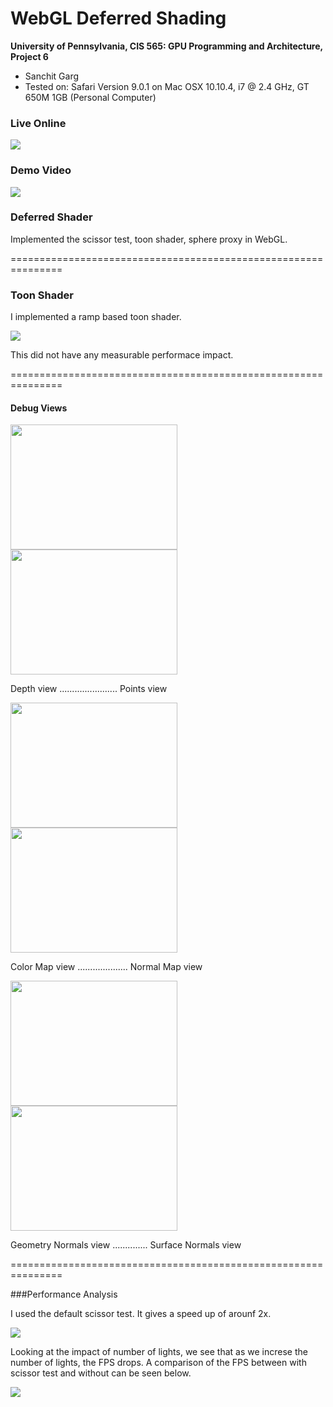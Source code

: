 WebGL Deferred Shading
======================

**University of Pennsylvania, CIS 565: GPU Programming and Architecture, Project 6**

* Sanchit Garg
* Tested on: Safari Version 9.0.1 on
  Mac OSX 10.10.4, i7 @ 2.4 GHz, GT 650M 1GB (Personal Computer)

### Live Online

[![](images/basicImage.png)](http://sanchitgarg.github.io/Project6-WebGL-Deferred-Shading/)

### Demo Video

[![](images/blinnPhong.png)](https://youtu.be/QB3VgeCDwlk)

### Deferred Shader

Implemented the scissor test, toon shader, sphere proxy in WebGL.

===============================================================

### Toon Shader

I implemented a ramp based toon shader.

<img src="images/toonShader.png">

This did not have any measurable performace impact.

===============================================================

#### Debug Views

<img src="images/depth.png" height="200" width="266.666666667">
<img src="images/points.png" height="200" width="266.666666667">

Depth view  ....................... Points view

<img src="images/colormap.png" height="200" width="266.666666667">
<img src="images/normalMap.png" height="200" width="266.666666667">

Color Map view .................... Normal Map view

<img src="images/geomNorm.png" height="200" width="266.666666667">
<img src="images/surfaceNormals.png" height="200" width="266.666666667">

Geometry Normals view .............. Surface Normals view

===============================================================

###Performance Analysis

I used the default scissor test. It gives a speed up of arounf 2x.

<img src="analysis/scissorTest.png">

Looking at the impact of number of lights, we see that as we increse the number of lights, the FPS drops. A comparison of the FPS between with scissor test and without can be seen below.

<img src="analysis/ImpactOfNumLight.png">

